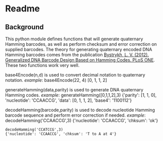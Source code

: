 # Readme

## Background

This python module defines functions that will generate quaternary Hamming barcodes, as well as perform checksum and error correction on supplied barcodes. The theory for generating quaternary encoded DNA Hamming barcodes comes from the publication [Bystrykh, L. V. (2012). Generalized DNA Barcode Design Based on Hamming Codes. PLoS ONE](http://www.plosone.org/article/info:doi/10.1371/journal.pone.0036852). These two functions work very well. 

base4Encode(n,d) is used to convert decimal notation to quaternary notation.
*example*: 
    base4Encode(22, 4)
    [0, 1, 1, 2]	    

generateHamming(data,parity) is used to generate DNA quaternary Hamming codes.
*example*:
    generateHamming([0,1,1,2],3)
    {'parity': [1, 1, 0], 'nucleotide': 'CCAACCG', 'data': [0, 1, 1, 2], 'base4': '1100112'}

decodeHamming(barcode,parity) is used to decode nucleotide Hamming barcode sequence and perform error correction if needed.
*example*:
    decodeHamming('CCAACCG',3)
    {'nucleotide': 'CCAACCG', 'chksum': 'ok'}

    decodeHamming('CCATCCG',3)
    {'nucleotide': 'CCAACCG', 'chksum': 'T to A at 4'}
